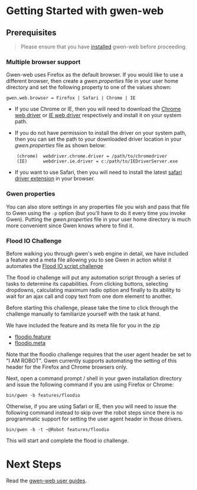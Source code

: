 Getting Started with gwen-web
=============================

Prerequisites
-------------

> Please ensure that you have [installed](../README.md#installation) 
> gwen-web before proceeding.
 
### Multiple browser support

Gwen-web uses Firefox as the default browser. If you would like to use a 
different browser, then create a _gwen.properties_ file in your user home 
directory and set the following property to one of the values shown: 

    gwen.web.browser = Firefox | Safari | Chrome | IE

- If you use Chrome or IE, then you will need to download the 
  [Chrome web driver](http://code.google.com/p/selenium/wiki/ChromeDriver) 
  or 
  [IE web driver](https://code.google.com/p/selenium/wiki/InternetExplorerDriver) 
  respectively and install it on your system path.

- If you do not have permission to install the driver on your system path, 
  then you can set the path to your downloaded driver location in your 
  _gwen.properties_ file as shown below:
  
```
    (chrome)  webdriver.chrome.driver = /path/to/chromedriver
    (IE)      webdriver.ie.driver = c:/path/to/IEDriverServer.exe
```

- If you want to use Safari, then you will need to install the latest [safari 
  driver extension](http://selenium-release.storage.googleapis.com/index.html) 
  in your browser.

### Gwen properties

You can also store settings in any properties file you wish and pass that 
file to Gwen using the `-p` option (but you'll have to do it every 
time you invoke Gwen). Putting the _gwen.properties_ file in your user 
home directory is much more convenient since Gwen knows where to find it. 

### Flood IO Challenge

Before walking you through gwen's web engine in detail, we have included a 
feature and a meta file allowing you to see Gwen in action whilst it automates
the [Flood IO script challenge](https://challengers.flood.io/start)

The flood io challenge will put any automation script through a series of 
tasks to determine its capabilities.  From clicking buttons, selecting 
dropdowns, calculating maximum radio option and finally to its ability to 
wait for an ajax call and copy text from one dom element to another.

Before starting this challenge, please take the time to click through the 
challenge manually to familiarize yourself with the task at hand.

We have included the feature and its meta file for you in the zip 
  - [floodio.feature](../features/floodio/FloodIO.feature)
  - [floodio.meta](../features/floodio/FloodIO.meta) 


Note that the floodio challenge requires that the user agent header be set to 
"I AM ROBOT". Gwen currently supports automating the setting of this header for 
the Firefox and Chrome browsers only. 
 
Next, open a command prompt / shell in your gwen installation directory and 
issue the following command if you are using Firefox or Chrome:

```
bin/gwen -b features/floodio
```

Otherwise, if you are using Safari or IE, then you will need to issue the 
following command instead to skip over the robot steps since there is no 
programmatic support for setting the user agent header in those drivers.

```
bin/gwen -b -t ~@Robot features/floodio
```

This will start and complete the flood io challenge.

Next Steps
==========

Read the [gwen-web user guides](../README.md#user-guides).


